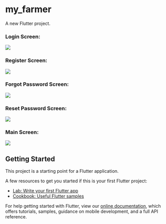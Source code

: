 # my_farmer

A new Flutter project.

### Login Screen:
![](https://github.com/SINHUI/254716-STIW2044-LAB3/blob/master/interface/Login.jpg)

### Register Screen:

![](https://github.com/SINHUI/254716-STIW2044-LAB3/blob/master/interface/Register.jpg)

### Forgot Password Screen: 

![](https://github.com/SINHUI/254716-STIW2044-LAB3/blob/master/interface/forgot.jpg)

### Reset Password Screen: 

![](https://github.com/SINHUI/254716-STIW2044-LAB3/blob/master/interface/Reset.jpg)

### Main Screen: 

![](https://github.com/SINHUI/254716-STIW2044-LAB3/blob/master/interface/MainScreen.jpg)

## Getting Started

This project is a starting point for a Flutter application.

A few resources to get you started if this is your first Flutter project:

- [Lab: Write your first Flutter app](https://flutter.dev/docs/get-started/codelab)
- [Cookbook: Useful Flutter samples](https://flutter.dev/docs/cookbook)

For help getting started with Flutter, view our
[online documentation](https://flutter.dev/docs), which offers tutorials,
samples, guidance on mobile development, and a full API reference.
